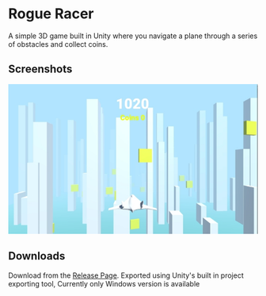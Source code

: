 # Rogue Racer
  A simple 3D game built in Unity where you navigate a plane 
  through a series of obstacles and collect coins.

## Screenshots
  ![Main](Screenshots/scene1_screenshot.jpeg)

## Downloads
  Download from the [Release Page](https://github.com/Fossilia/Rogue-Racer/releases). 
  Exported using Unity's built in project exporting tool, Currently only Windows version is available

